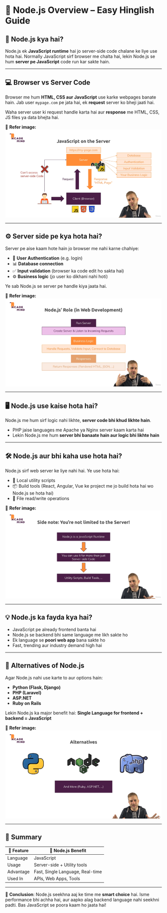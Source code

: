 
# 📘 Node.js Overview – Easy Hinglish Guide

## 🔰 Node.js kya hai?

Node.js ek **JavaScript runtime** hai jo server-side code chalane ke liye use hota hai. Normally JavaScript sirf browser me chalta hai, lekin Node.js se hum **server pe JavaScript** code run kar sakte hain.

---

## 💻 Browser vs Server Code

Browser me hum **HTML, CSS aur JavaScript** use karke webpages banate hain. Jab user `mypage.com` pe jata hai, ek **request** server ko bheji jaati hai.

Waha server user ki request handle karta hai aur **response** me HTML, CSS, JS files ya data bhejta hai.

📸 **Refer image:**  
![Client Server Setup](./photo/02_1.png)

---

## ⚙️ Server side pe kya hota hai?

Server pe aise kaam hote hain jo browser me nahi karne chahiye:

- 🔐 **User Authentication** (e.g. login)
- 📊 **Database connection**
- ✅ **Input validation** (browser ka code edit ho sakta hai)
- ⚙️ **Business logic** (jo user ko dikhani nahi hoti)

Ye sab Node.js se server pe handle kiya jaata hai.

📸 **Refer image:**  
![Server Tasks](./photo/02_3.png)

---

## 🖥️ Node.js use kaise hota hai?

Node.js me hum sirf logic nahi likhte, **server code bhi khud likhte hain**.

- PHP jaise languages me Apache ya Nginx server kaam karta hai
- Lekin Node.js me hum **server bhi banaate hain aur logic bhi likhte hain**


---

## 🛠️ Node.js aur bhi kaha use hota hai?

Node.js sirf web server ke liye nahi hai. Ye use hota hai:

- 🔧 Local utility scripts
- 📦 Build tools (React, Angular, Vue ke project me jo build hota hai wo Node.js se hota hai)
- 📁 File read/write operations

📸 **Refer image:**  
![Node.js Other Usages](./photo/02_2.png)

---

## 💡 Node.js ka fayda kya hai?

- JavaScript pe already frontend banta hai
- Node.js se backend bhi same language me likh sakte ho
- Ek language se **poori web app** bana sakte ho
- Fast, trending aur industry demand high hai

---

## 🔁 Alternatives of Node.js

Agar Node.js nahi use karte to aur options hain:

- **Python (Flask, Django)**
- **PHP (Laravel)**
- **ASP.NET**
- **Ruby on Rails**

Lekin Node.js ka major benefit hai: **Single Language for frontend + backend = JavaScript**

📸 **Refer image:**  
![Node.js vs PHP](./photo/02_4.png)

---

## 📌 Summary

| 🔸 Feature | 🔹 Node.js Benefit |
|-----------|---------------------|
| Language | JavaScript |
| Usage | Server-side + Utility tools |
| Advantage | Fast, Single Language, Real-time |
| Used In | APIs, Web Apps, Tools |

---

📝 **Conclusion**: Node.js seekhna aaj ke time me **smart choice** hai. Isme performance bhi achha hai, aur aapko alag backend language nahi seekhni padti. Bas JavaScript se poora kaam ho jaata hai!
